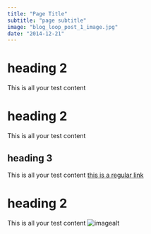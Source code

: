 ```yaml
---
title: "Page Title"
subtitle: "page subtitle"
image: "blog_loop_post_1_image.jpg"     
date: "2014-12-21"
---
```

# heading 2
This is all your test content
# heading 2
This is all your test content
## heading 3
This is all your test content [this is a regular link](https://github.com/)
# heading 2
This is all your test content ![imagealt](https://imagelink.com)